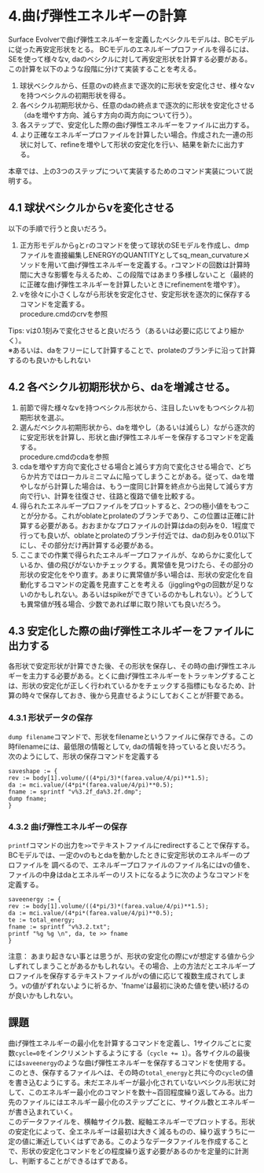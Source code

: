 # 4.曲げ弾性エネルギーの計算
Surface Evolverで曲げ弾性エネルギーを定義したベシクルモデルは、BCモデルに従った再安定形状をとる。 
BCモデルのエネルギープロファイルを得るには、SEを使って様々なv, daのベシクルに対して再安定形状を計算する必要がある。この計算を以下のような段階に分けて実装することを考える。  

1. 球状ベシクルから、任意のvの終点まで逐次的に形状を安定化させ、様々なvを持つベシクルの初期形状を得る。
1. 各ベシクル初期形状から、任意のdaの終点まで逐次的に形状を安定化させる（daを増やす方向、減らす方向の両方向について行う）。
1. 各ステップで、安定化した際の曲げ弾性エネルギーをファイルに出力する。  
1. より正確なエネルギープロファイルを計算したい場合。作成された一連の形状に対して、refineを増やして形状の安定化を行い、結果を新たに出力する。

本章では、上の3つのステップについて実装するためのコマンド実装について説明する。

## 4.1 球状ベシクルからvを変化させる
以下の手順で行うと良いだろう。
1. 正方形モデルから`g`と`r`のコマンドを使って球状のSEモデルを作成し、dmpファイルを直接編集しENERGYのQUANTITYとしてsq_mean_curvatureメソッドを用いて曲げ弾性エネルギーを定義する。`r`コマンドの回数は計算時間に大きな影響を与えるため、この段階ではあまり多様しないこと（最終的に正確な曲げ弾性エネルギーを計算したいときにrefinementを増やす）。
1. vを徐々に小さくしながら形状を安定化させ、安定形状を逐次的に保存するコマンドを定義する。  
procedure.cmdのcrvを参照

Tips: vは0.1刻みで変化させると良いだろう（あるいは必要に応じてより細かく）。  
※あるいは、daをフリーにして計算することで、prolateのブランチに沿って計算するのも良いかもしれない

## 4.2 各ベシクル初期形状から、daを増減させる。
1. 前節で得た様々なvを持つベシクル形状から、注目したいvをもつベシクル初期形状を選ぶ。
1. 選んだベシクル初期形状から、daを増やし（あるいは減らし）ながら逐次的に安定形状を計算し、形状と曲げ弾性エネルギーを保存するコマンドを定義する。  
procedure.cmdのcdaを参照
1. cdaを増やす方向で変化させる場合と減らす方向で変化させる場合で、どちらか片方ではローカルミニマムに陥ってしまうことがある。従って、daを増やしながら計算した場合は、もう一度同じ計算を終点から出発して減らす方向で行い、計算を往復させ、往路と復路で値を比較する。
1. 得られたエネルギープロファイルをプロットすると、2つの極小値をもつことが分かる。これがoblateとprolateのブランチであり、この位置は正確に計算する必要がある。おおまかなプロファイルの計算はdaの刻みを0．1程度で行っても良いが、oblateとprolateのブランチ付近では、daの刻みを0.01以下にし、その部分だけ再計算する必要がある。
1. ここまでの作業で得られたエネルギープロファイルが、なめらかに変化しているか、値の飛びがないかチェックする。異常値を見つけたら、その部分の形状の安定化をやり直す。あまりに異常値が多い場合は、形状の安定化を自動化するコマンドの定義を見直すことを考える（jigglingやgの回数が足りないのかもしれない。あるいはspikeができているのかもしれない）。どうしても異常値が残る場合、少数であれば単に取り除いても良いだろう。

## 4.3 安定化した際の曲げ弾性エネルギーをファイルに出力する
各形状で安定形状が計算できた後、その形状を保存し、その時の曲げ弾性エネルギーを主力する必要がある。とくに曲げ弾性エネルギーをトラッキングすることは、形状の安定化が正しく行われているかをチェックする指標にもなるため、計算の時々で保存しておき、後から見直せるようにしておくことが肝要である。  
### 4.3.1 形状データの保存
`dump filename`コマンドで、形状をfilenameというファイルに保存できる。この時filenameには、最低限の情報としてv, daの情報を持っていると良いだろう。次のようにして、形状の保存コマンドを定義する

    saveshape := {
    rev := body[1].volume/((4*pi/3)*(farea.value/4/pi)**1.5);
    da := mci.value/(4*pi*(farea.value/4/pi)**0.5);
    fname := sprintf "v%3.2f_da%3.2f.dmp";
    dump fname;
    }

### 4.3.2 曲げ弾性エネルギーの保存
`printf`コマンドの出力を`>>`でテキストファイルにredirectすることで保存する。BCモデルでは、一定のvのもとdaを動かしたときに安定形状のエネルギーのプロファイルを
調べるので、エネルギープロファイルのファイル名にはvの値を、ファイルの中身はdaとエネルギーのリストになるように次のようなコマンドを定義する。

    saveenergy := {
    rev := body[1].volume/((4*pi/3)*(farea.value/4/pi)**1.5);
    da := mci.value/(4*pi*(farea.value/4/pi)**0.5);
    te := total_energy;
    fname := sprintf "v%3.2.txt";
    printf "%g %g \n", da, te >> fname
    }

注意： あまり起きない事とは思うが、形状の安定化の際にvが想定する値から少しずれてしまうことがあるかもしれない。その場合、上の方法だとエネルギープロファイルを保存するテキストファイルがvの値に応じて複数生成されてしまう。vの値がずれないように祈るか、'fname'は最初に決めた値を使い続けるのが良いかもしれない。  

## 課題
曲げ弾性エネルギーの最小化を計算するコマンドを定義し、1サイクルごとに変数`cycle=0`をインクリメントするようにする（`cycle += 1`）。各サイクルの最後には`saveenergy`のような曲げ弾性エネルギーを保存するコマンドを使用する。このとき、保存するファイルへは、その時の`total_energy`と共に今の`cycle`の値を書き込むようにする。未だエネルギーが最小化されていないベシクル形状に対して、このエネルギー最小化のコマンドを数十~百回程度繰り返してみる。出力先のファイルにはエネルギー最小化のステップごとに、サイクル数とエネルギーが書き込まれていく。  
このデータファイルを、横軸サイクル数、縦軸エネルギーでプロットする。形状の安定化によって、全エネルギーは最初は大きく減るものの、繰り返すうちに一定の値に漸近していくはずである。このようなデータファイルを作成することで、形状の安定化コマンドをどの程度繰り返す必要があるのかを定量的に計測し、判断することができるはずである。


